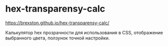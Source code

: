# hex-transparensy-calc

https://brexston.github.io/hex-transparensy-calc/

Калькулятор hex прозрачности для использования в CSS, отображение выбранного цвета, ползунок точной настройки.
